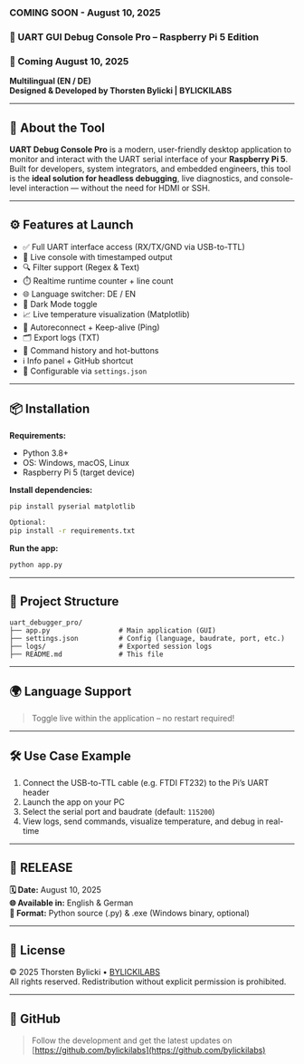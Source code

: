 ### COMING SOON - August 10, 2025

### 🔧 UART GUI Debug Console Pro – Raspberry Pi 5 Edition

### 📅 Coming August 10, 2025  
**Multilingual (EN / DE)**  
**Designed & Developed by Thorsten Bylicki | BYLICKILABS**

---

## 🚀 About the Tool

**UART Debug Console Pro** is a modern, user-friendly desktop application to monitor and interact with the UART serial interface of your **Raspberry Pi 5**.  
Built for developers, system integrators, and embedded engineers, this tool is the **ideal solution for headless debugging**, live diagnostics, and console-level interaction — without the need for HDMI or SSH.

---

## ⚙️ Features at Launch

- ✅ Full UART interface access (RX/TX/GND via USB-to-TTL)
- 🧪 Live console with timestamped output
- 🔍 Filter support (Regex & Text)
- ⏱️ Realtime runtime counter + line count
- 🌐 Language switcher: DE / EN
- 🎨 Dark Mode toggle
- 📈 Live temperature visualization (Matplotlib)
- 🔁 Autoreconnect + Keep-alive (Ping)
- 🗂 Export logs (TXT)
- 🧠 Command history and hot-buttons
- ℹ️ Info panel + GitHub shortcut
- 📄 Configurable via `settings.json`

---

## 📦 Installation

**Requirements:**

- Python 3.8+
- OS: Windows, macOS, Linux
- Raspberry Pi 5 (target device)

**Install dependencies:**

```bash
pip install pyserial matplotlib

Optional:
pip install -r requirements.txt
```

**Run the app:**

```bash
python app.py
```

---

## 📁 Project Structure

```
uart_debugger_pro/
├── app.py                 # Main application (GUI)
├── settings.json          # Config (language, baudrate, port, etc.)
├── logs/                  # Exported session logs
├── README.md              # This file
```

---

## 🌍 Language Support

> Toggle live within the application – no restart required!

---

## 🛠 Use Case Example

1. Connect the USB-to-TTL cable (e.g. FTDI FT232) to the Pi’s UART header
2. Launch the app on your PC
3. Select the serial port and baudrate (default: `115200`)
4. View logs, send commands, visualize temperature, and debug in real-time

---

## 📅 RELEASE

**🗓️ Date:** August 10, 2025  
**🌐 Available in:** English & German  
**📁 Format:** Python source (.py) & .exe (Windows binary, optional)

---

## 🧾 License

© 2025 Thorsten Bylicki • [BYLICKILABS](https://github.com/bylickilabs)  
All rights reserved. Redistribution without explicit permission is prohibited.

---

## 🔗 GitHub

> Follow the development and get the latest updates on  
[https://github.com/bylickilabs](https://github.com/bylickilabs)
